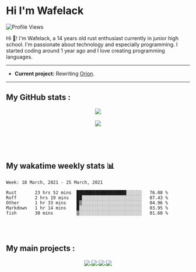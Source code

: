 Hi I'm Wafelack
===============


<img align="center" alt="Profile Views" src="https://komarev.com/ghpvc/?username=Wafelack">

Hi 🖖!
I'm Wafelack, a 14 years old rust enthusiast currently in junior high school. I'm passionate about technology and especially programming. I started coding around 1 year ago and I love creating programming languages.
<br>

___

* **Current project:** Rewriting [Orion](https://github.com/wafelack/orion-lang).

___

**My GitHub stats** :
---------------------

<p align="center">
<a href="https://github.com/anuraghazra/github-readme-stats">
<img align="center" src="https://readme-stats-kzn8ydhjy.vercel.app/api?username=wafelack&custom_title=Wafelack contributions :&show_icons=true&title_color=bbbbbb&text_color=dddddd&icon_color=990000&bg_color=0d1117" />
</a>
  <br>
 <br>
<a href="https://github.com/anuraghazra/github-readme-stats">
<img align="center" src="https://readme-stats-kzn8ydhjy.vercel.app/api/top-langs/?username=wafelack&langs_count=6&title_color=bbbbbb&text_color=dddddd&icon_color=990000&layout=compact&bg_color=0d1117&hide=html,css&lang_count=5"/>
</a>
</p>

<br>
<br>
<br>

## My wakatime weekly stats 📊

<!--START_SECTION:waka-->
```text
Week: 18 March, 2021 - 25 March, 2021

Rust       23 hrs 52 mins  ███████████████████░░░░░░   76.08 % 
Roff       2 hrs 19 mins   ██░░░░░░░░░░░░░░░░░░░░░░░   07.43 % 
Other      1 hr 33 mins    █▒░░░░░░░░░░░░░░░░░░░░░░░   04.96 % 
Markdown   1 hr 14 mins    █░░░░░░░░░░░░░░░░░░░░░░░░   03.95 % 
fish       30 mins         ▒░░░░░░░░░░░░░░░░░░░░░░░░   01.60 % 
```
<!--END_SECTION:waka-->

<br>
<br>

**My main projects** :
----------------------

<div align="center">
    <a href="https://github.com/wafelack/wavm">
    <img align="center" src="https://readme-stats-kzn8ydhjy.vercel.app/api/pin/?username=wafelack&repo=wavm&title_color=dea584&text_color=dddddd&icon_color=990000&bg_color=0d1117">
  </a>
  <a href="https://github.com/wafelack/wng">
  <img align="center" src="https://readme-stats-kzn8ydhjy.vercel.app/api/pin/?username=wafelack&repo=wng&title_color=dea584&text_color=dddddd&icon_color=990000&bg_color=0d1117" />
  </a>    
  <a href="https://github.com/wafelack/orion-lang">
    <img align="center" src="https://readme-stats-kzn8ydhjy.vercel.app/api/pin/?username=wafelack&repo=orion-lang&title_color=dea584&text_color=dddddd&icon_color=990000&bg_color=0d1117" />
  </a>  
  <a href="https://github.com/wafelack/rdfm">
    <img align="center" src="https://readme-stats-kzn8ydhjy.vercel.app/api/pin/?username=wafelack&repo=rdfm&title_color=dea584&text_color=dddddd&icon_color=990000&bg_color=0d1117">
  </a>

</div>
